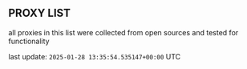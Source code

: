 ## PROXY LIST

all proxies in this list were collected from open sources and tested for functionality

last update: `2025-01-28 13:35:54.535147+00:00` UTC
